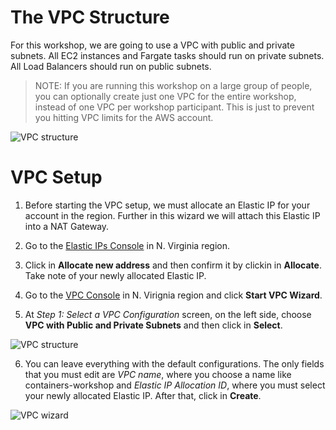 # The VPC Structure

For this workshop, we are going to use a VPC with public and private subnets. All EC2 instances and Fargate tasks should run on private subnets. All Load Balancers should run on public subnets.

> NOTE: If you are running this workshop on a large group of people, you can optionally create just one VPC for the entire workshop, instead of one VPC per workshop participant. This is just to prevent you hitting VPC limits for the AWS account.

![VPC structure](https://github.com/bemer/containers-on-aws-workshop/blob/master/03-CreateVPC/images/containers-on-aws-workshop-vpc.png)

# VPC Setup

1. Before starting the VPC setup, we must allocate an Elastic IP for your account in the region. Further in this wizard we will attach this Elastic IP into a NAT Gateway.

2. Go to the [Elastic IPs Console](https://console.aws.amazon.com/vpc/home?region=us-east-1#Addresses:) in N. Virginia region.

3. Click in **Allocate new address** and then confirm it by clickin in **Allocate**. Take note of your newly allocated Elastic IP.

4. Go to the [VPC Console](https://console.aws.amazon.com/vpc/home?region=us-east-1#) in N. Virignia region and click **Start VPC Wizard**.

5. At *Step 1: Select a VPC Configuration* screen, on the left side, choose **VPC with Public and Private Subnets** and then click in **Select**.

![VPC structure](https://github.com/bemer/containers-on-aws-workshop/blob/master/03-CreateVPC/images/containers-on-aws-workshop-vpc-1.png)

6. You can leave everything with the default configurations. The only fields that you must edit are *VPC name*, where you choose a name like containers-workshop and *Elastic IP Allocation ID*, where you must select your newly allocated Elastic IP. After that, click in **Create**.

![VPC wizard](https://github.com/bemer/containers-on-aws-workshop/blob/master/03-CreateVPC/images/containers-on-aws-workshop-vpc-2.png)